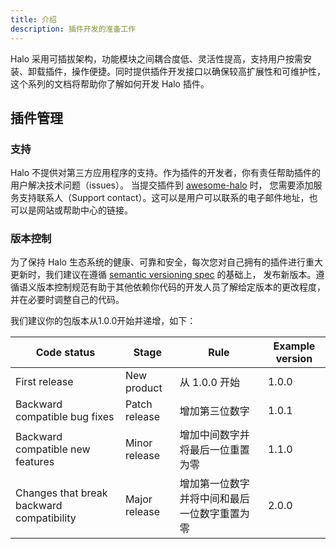 ```yaml
---
title: 介绍
description: 插件开发的准备工作
---
```


Halo 采用可插拔架构，功能模块之间耦合度低、灵活性提高，支持用户按需安装、卸载插件，操作便捷。同时提供插件开发接口以确保较高扩展性和可维护性，这个系列的文档将帮助你了解如何开发 Halo 插件。

## 插件管理

### 支持

Halo 不提供对第三方应用程序的支持。作为插件的开发者，你有责任帮助插件的用户解决技术问题（issues）。
当提交插件到 [awesome-halo](https://github.com/halo-sigs/awesome-halo) 时，
您需要添加服务支持联系人（Support contact）。这可以是用户可以联系的电子邮件地址，也可以是网站或帮助中心的链接。

### 版本控制

为了保持 Halo 生态系统的健康、可靠和安全，每次您对自己拥有的插件进行重大更新时，我们建议在遵循 [semantic versioning spec](http://semver.org/) 的基础上，
发布新版本。遵循语义版本控制规范有助于其他依赖你代码的开发人员了解给定版本的更改程度，并在必要时调整自己的代码。

我们建议你的包版本从1.0.0开始并递增，如下：

| Code status                               | Stage         | Rule                                         | Example version |
| ----------------------------------------- | ------------- | -------------------------------------------- | --------------- |
| First release                             | New product   | 从 1.0.0 开始                                | 1.0.0           |
| Backward compatible bug fixes             | Patch release | 增加第三位数字                               | 1.0.1           |
| Backward compatible new features          | Minor release | 增加中间数字并将最后一位重置为零             | 1.1.0           |
| Changes that break backward compatibility | Major release | 增加第一位数字并将中间和最后一位数字重置为零 | 2.0.0           |
